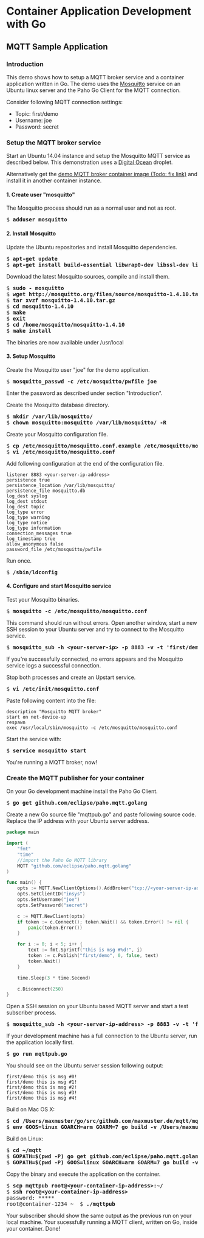 # Container Application Development with Go

## MQTT Sample Application

### Introduction
This demo shows how to setup a MQTT broker service and a container 
application written in Go. The demo uses the [Mosquitto](http://www.mosquitto.org/ "Mosquitto")
service on an Ubuntu linux server and the Paho Go Client for the MQTT connection.

Consider following MQTT connection settings:
- Topic: first/demo
- Username: joe
- Password: secret 

### Setup the MQTT broker service
Start an Ubuntu 14.04 instance and setup the Mosquitto MQTT service as described below. This demonstration uses a [Digital Ocean](https://www.digitalocean.com/ "Digital Ocean") droplet.

Alternatively get the [demo MQTT broker container image (Todo: fix link)](https://www.insys-icom.de/smartbox) and install it in another container instance.

#### 1. Create user "mosquitto"
The Mosquitto process should run as a normal user and not as root.
<pre>
$ <b>adduser mosquitto</b>
</pre>

#### 2. Install Mosquitto
Update the Ubuntu repositories and install Mosquitto dependencies.
<pre>
$ <b>apt-get update</b>
$ <b>apt-get install build-essential libwrap0-dev libssl-dev libc-ares-dev uuid-dev xsltproc</b>
</pre>

Download the latest Mosquitto sources, compile and install them.
<pre>
$ <b>sudo - mosquitto</b>
$ <b>wget http://mosquitto.org/files/source/mosquitto-1.4.10.tar.gz</b>
$ <b>tar xvzf mosquitto-1.4.10.tar.gz</b>
$ <b>cd mosquitto-1.4.10</b>
$ <b>make</b>
$ <b>exit</b>
$ <b>cd /home/mosquitto/mosquitto-1.4.10</b>
$ <b>make install</b>
</pre>

The binaries are now available under /usr/local

#### 3. Setup Mosquitto
Create the Mosquitto user "joe" for the demo application.
<pre>
$ <b>mosquitto_passwd -c /etc/mosquitto/pwfile joe</b>
</pre>

Enter the password as described under section "Introduction".

Create the Mosquitto database directory.
<pre>
$ <b>mkdir /var/lib/mosquitto/</b>
$ <b>chown mosquitto:mosquitto /var/lib/mosquitto/ -R</b>
</pre>

Create your Mosquitto configuration file.
<pre>
$ <b>cp /etc/mosquitto/mosquitto.conf.example /etc/mosquitto/mosquitto.conf</b>
$ <b>vi /etc/mosquitto/mosquitto.conf</b>
</pre>

Add following configuration at the end of the configuration file.
```
listener 8883 <your-server-ip-address>
persistence true
persistence_location /var/lib/mosquitto/
persistence_file mosquitto.db
log_dest syslog
log_dest stdout
log_dest topic
log_type error
log_type warning
log_type notice
log_type information
connection_messages true
log_timestamp true
allow_anonymous false
password_file /etc/mosquitto/pwfile
```

Run once.
<pre>
$ <b>/sbin/ldconfig</b>
</pre>

#### 4. Configure and start Mosquitto service
Test your Mosquitto binaries.
<pre>
$ <b>mosquitto -c /etc/mosquitto/mosquitto.conf</b>
</pre>
This command should run without errors. Open another window, start a new SSH 
session to your Ubuntu server and try to connect to the Mosquitto service.
<pre>
$ <b>mosquitto_sub -h &lt;your-server-ip&gt; -p 8883 -v -t 'first/demo' -u joe -P secret</b>
</pre>
If you're successfully connected, no errors appears and the Mosquitto service
logs a successful connection.

Stop both processes and create an Upstart service.
<pre>
$ <b>vi /etc/init/mosquitto.conf</b>
</pre>
Paste following content into the file:
```
description "Mosquitto MQTT broker"
start on net-device-up
respawn
exec /usr/local/sbin/mosquitto -c /etc/mosquitto/mosquitto.conf
```
Start the service with:
<pre>
$ <b>service mosquitto start</b>
</pre>

You're running a MQTT broker, now!

### Create the MQTT publisher for your container

On your Go development machine install the Paho Go Client.
<pre>
$ <b>go get github.com/eclipse/paho.mqtt.golang</b>
</pre>

Create a new Go source file "mqttpub.go" and paste following source code. 
Replace the IP address with your Ubuntu server address.
```go
package main

import (
	"fmt"
	"time"
	//import the Paho Go MQTT library
	MQTT "github.com/eclipse/paho.mqtt.golang"
)

func main() {
	opts := MQTT.NewClientOptions().AddBroker("tcp://<your-server-ip-address>:8883")
	opts.SetClientID("insys")
	opts.SetUsername("joe")
	opts.SetPassword("secret")

	c := MQTT.NewClient(opts)
	if token := c.Connect(); token.Wait() && token.Error() != nil {
		panic(token.Error())
	}

	for i := 0; i < 5; i++ {
		text := fmt.Sprintf("this is msg #%d!", i)
		token := c.Publish("first/demo", 0, false, text)
		token.Wait()
	}

	time.Sleep(3 * time.Second)

	c.Disconnect(250)
}
```

Open a SSH session on your Ubuntu based MQTT server and start a test
subscriber process.
<pre>
$ <b>mosquitto_sub -h &lt;your-server-ip-address&gt; -p 8883 -v -t 'first/demo' -u joe -P secret</b>
</pre>

If your development machine has a full connection to the Ubuntu server, run the
application locally first.
<pre>
$ <b>go run mqttpub.go</b>
</pre>

You should see on the Ubuntu server session following output:
```
first/demo this is msg #0!
first/demo this is msg #1!
first/demo this is msg #2!
first/demo this is msg #3!
first/demo this is msg #4!
```

Build on Mac OS X:
<pre>
$ <b>cd /Users/maxmuster/go/src/github.com/maxmuster.de/mqtt/mqttpub.go</b>
$ <b>env GOOS=linux GOARCH=arm GOARM=7 go build -v /Users/maxmuster/go/src/github.com/maxmuster.de/mqtt/mqttpub.go</b>
</pre>

Build on Linux:
<pre>
$ <b>cd ~/mqtt</b>
$ <b>GOPATH=$(pwd -P) go get github.com/eclipse/paho.mqtt.golang</b>
$ <b>GOPATH=$(pwd -P) GOOS=linux GOARCH=arm GOARM=7 go build -v mqttpub.go</b>
</pre>

Copy the binary and execute the application on the container. 

<pre>
$ <b>scp mqttpub root@&lt;your-container-ip-address&gt;:~/</b>
$ <b>ssh root@&lt;your-container-ip-address&gt;</b>
password: *****
root@container-1234 ~  $ <b>./mqttpub</b>
</pre>

Your subscriber should show the same output as the previous run on your
local machine. Your sucessfully running a MQTT client, written on Go, 
inside your container. Done!
